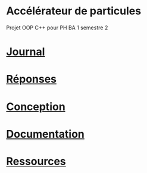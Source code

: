# Accélérateur de particules

Projet OOP C++ pour PH BA 1 semestre 2

# [Journal](https://github.com/ninivert/ParticleAccelerator/wiki/Journal)

# [Réponses](https://github.com/ninivert/ParticleAccelerator/wiki/R%C3%A9ponses)

# [Conception](https://github.com/ninivert/ParticleAccelerator/wiki/Conception)

# [Documentation](https://github.com/ninivert/ParticleAccelerator/wiki)

# [Ressources](https://progmaph.epfl.ch/)
